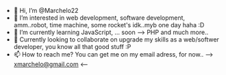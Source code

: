 - 👋 Hi, I’m @Marchelo22
- 👀 I’m interested in web development, software development, amm..robot, time machine, some rocket's idk..myb one day haha :D
- 🌱 I’m currently learning JavaScript, ... soon --> PHP and much more..
- 💞️ Currently looking to collaborate on upgrade my skills as a web/softwer developer, you know all that good stuff :P
- 📫 How to reach me? You can get me on my email adress, for now.. --> xmarchelo@gmail.com <--

<!---
Marchelo22/Marchelo22 is a ✨ special ✨ repository because its `README.md` (this file) appears on your GitHub profile.
You can click the Preview link to take a look at your changes.
--->
